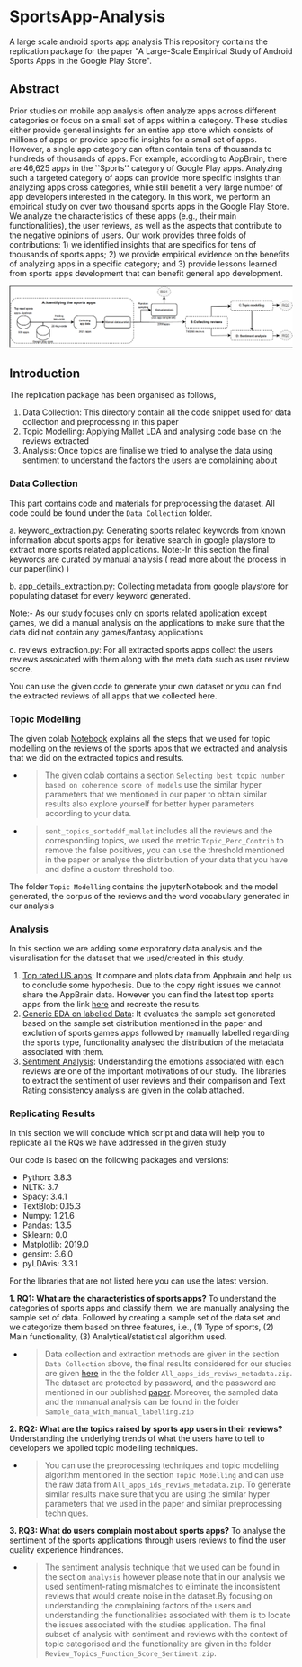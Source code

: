 # SportsApp-Analysis
A large scale android sports app analysis
This repository contains the replication package for the paper "A Large-Scale Empirical Study of Android Sports Apps in the Google Play Store".

## Abstract
Prior studies on mobile app analysis often analyze apps across different categories or focus on a small set of apps within a category. These studies either provide general insights for an entire app store which consists of millions of apps or provide specific insights for a small set of apps.
However, a single app category can often contain tens of thousands to hundreds of thousands of apps. For example, according to AppBrain, there are 46,625 apps in the ``Sports'' category of Google Play apps.
Analyzing such a targeted category of apps can provide more specific insights than analyzing apps cross categories, while still benefit a very large number of app developers interested in the category.
In this work, we perform an empirical study on over two thousand sports apps in the Google Play Store. We analyze the characteristics of these apps (e.g., their main functionalities), the user reviews, as well as the aspects that contribute to the negative opinions of users.
Our work provides three folds of contributions: 1) we identified insights that are specifics for tens of thousands of sports apps; 2) we provide empirical evidence on the benefits of analyzing apps in a specific category; and 3) provide lessons learned from sports apps development that can benefit general app development.

![An overview of our study design/ methodology](flowchart.png  "An overview of our study design/ methodology")

## Introduction 

The replication package has been organised as follows, 
1. Data Collection: This directory contain all the code snippet used for data collection and preprocessing in this paper
2. Topic Modelling: Applying Mallet LDA and analysing code base on the reviews extracted
3. Analysis: Once topics are finalise we tried to analyse the data using sentiment to understand the factors the users are complaining about

### Data Collection

This part contains code and materials for preprocessing the dataset. All code could be found under the `Data Collection` folder.

   a. keyword_extraction.py: Generating sports related keywords from known information about sports apps for iterative search in google playstore to extract more sports related applications.
      Note:-In this section the final keywords are curated by manual analysis ( read more about the process in our paper(link) )
   
   b. app_details_extraction.py: Collecting metadata from google playstore for populating dataset for every keyword generated.
   
   Note:- As our study focuses only on sports related application except games, we did a manual analysis on the applications to make sure that the data did not contain any games/fantasy applications
   
   c. reviews_extraction.py: For all extracted sports apps collect the users reviews assoicated with them along with the meta data such as user review score.

You can use the given code to generate your own dataset or you can find the extracted reviews of all apps that we collected here.

### Topic Modelling

The given colab [Notebook](https://colab.research.google.com/drive/108V8KMsTeUH4knPBoCZ1dlWeLRUNSr16?usp=sharing) explains all the steps that we used for topic modelling on the reviews of the sports apps that we extracted and analysis that we did on the extracted topics and results.

 - > The given colab contains a section `Selecting best topic number based on coherence score of models` use the similar hyper parameters that we mentioned in our paper to obtain similar results also explore yourself for better hyper parameters according to your data.
 - > `sent_topics_sorteddf_mallet` includes all the reviews and the corresponding topics, we used the metric `Topic_Perc_Contrib` to remove the false positives, you can use the threshold mentioned in the paper or analyse the distribution of your data that you have and define a custom threshold too.
 
 The folder `Topic Modelling` contains the jupyterNotebook and the model generated, the corpus of the reviews and the word vocabulary generated in our analysis

### Analysis

In this section we are adding some exporatory data analysis and the visuralisation for the dataset that we used/created in this study.

1. [Top rated US apps](https://datastudio.google.com/reporting/89dd54e3-f18d-438f-be62-651c7a572b6a): It compare and plots data from Appbrain and help us to conclude some hypothesis. Due to the copy right issues we cannot share the AppBrain data. However you can find the latest top sports apps from the link [here](https://www.appbrain.com/apps/popular/sports/#) and recreate the results.
2. [Generic EDA on labelled Data](https://datastudio.google.com/reporting/d40a3824-b681-4560-915f-c52d79676b52): It evaluates the sample set generated  based on the sample set distribution mentioned in the paper and exclution of sports games apps followed by  manually labelled regarding the sports type, functionality analysed the distribution of the metadata associated with them.
3. [Sentiment Analysis](https://colab.research.google.com/drive/1xKugiEADKr_3CbbPbQKmxLdK_oaZDzLU?usp=sharing): Understanding the emotions associated with each reviews are one of the important motivations of our study. The libraries to extract the sentiment of user reviews and their comparison and Text Rating consistency analysis are given in the colab attached.

### Replicating Results



In this section we will conclude which script and data will help you to replicate all the RQs we have addressed in the given study 

Our code is based on the following packages and versions: 

- Python: 3.8.3
- NLTK: 3.7
- Spacy: 3.4.1
- TextBlob: 0.15.3
- Numpy: 1.21.6
- Pandas: 1.3.5
- Sklearn: 0.0
- Matplotlib: 2019.0
- gensim: 3.6.0
- pyLDAvis: 3.3.1

For the libraries that are not listed here you can use the latest version.

**1.   RQ1: What are the characteristics of sports apps?**
To understand the categories of sports apps and classify them, we are manually analysing the sample set of data. Followed by creating a sample set of the data set and we categorize them based on three features, i.e., (1) Type of sports, (2) Main functionality, (3) Analytical/statistical algorithm used.

- > Data collection and extraction methods are given in the section `Data Collection` above, the final results considered for our studies are given [here]() in the the folder `All_apps_ids_reviws_metadata.zip`. The dataset are protected by password, and the password are mentioned in our published [paper](). 
Moreover, the sampled data and the mmanual analysis can be found in the folder `Sample_data_with_manual_labelling.zip`

**2.   RQ2: What are the topics raised by sports app users in their reviews?**
Understanding the underlying trends of what the users have to tell to developers we applied topic modelling techniques. 

- > You can use the preprocessing techniques and topic modeliing algorithm mentioned in the section `Topic Modelling` and can use the raw data from `All_apps_ids_reviws_metadata.zip`. To generate similar results make sure that you are using the similar hyper parameters that we used in the paper and similar preprocessing techniques.


**3.   RQ3: What do users complain most about sports apps?**
To analyse the sentiment of the sports applications through users reviews to find the user quality experience hindrances.

- > The sentiment analysis technique that we used can be found in the section `analysis` however please note that in our analysis we used sentiment-rating mismatches to eliminate the inconsistent reviews that would create noise in the dataset.By focusing on understanding the complaining factors of the users and understanding the functionalities associated with them is to locate the issues associated with the studies application. The final subset of analysis with sentiment and reviews with the context of topic categorised and the functionality are given in the folder `Review_Topics_Function_Score_Sentiment.zip`.

